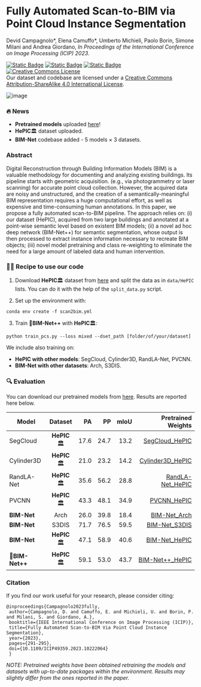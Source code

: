 # Fully Automated Scan-to-BIM via Point Cloud Instance Segmentation

Devid Campagnolo*, Elena Camuffo*, Umberto Michieli, Paolo Borin, Simone Milani and Andrea Giordano, _In Proceedings of the International Conference on Image Processing (ICIP) 2023_. 

[![Static Badge](https://img.shields.io/badge/dataset-brightgreen?style=for-the-badge&labelColor=white)](https://drive.google.com/drive/u/3/folders/1NmRegFS9HQQx7IJ7Klpn8mgWbW6bv9Eo)
[![Static Badge](https://img.shields.io/badge/paper-lightblue?style=for-the-badge&labelColor=white)](https://ieeexplore.ieee.org/abstract/document/10222064)
[![Static Badge](https://img.shields.io/badge/presentation-orange?style=for-the-badge&labelColor=white)](https://github.com/LTTM/Scan-to-BIM/files/12861649/Fully-Automated.Scan-to-BIM.via.Point.Cloud.Instance.Segmentation.Base.pdf)
<a rel="license" href="http://creativecommons.org/licenses/by-sa/4.0/"><img alt="Creative Commons License" style="border-width:0" src="https://i.creativecommons.org/l/by-sa/4.0/88x31.png" /></a><br />Our dataset and codebase are licensed under a <a rel="license" href="http://creativecommons.org/licenses/by-sa/4.0/">Creative Commons Attribution-ShareAlike 4.0 International License</a>.

![image](https://github.com/LTTM/Scan-to-BIM/assets/63043735/d7bec320-4277-494c-8da1-5bfcf3469458)

### 🔥 News
- **Pretrained models** uploaded [here](https://drive.google.com/drive/folders/1hSW5MRQY10q9-EUXBZU4G-agZNrp_CAG?usp=drive_link)!
- **HePIC**🏛️ dataset uploaded.
- **BIM-Net** codebase added - 5 models $\times$ 3 datasets.

### Abstract 

Digital Reconstruction through Building Information Models (BIM) is a valuable methodology for documenting and analyzing existing buildings. Its pipeline starts with geometric acquisition. (e.g., via photogrammetry or laser scanning) for accurate point cloud collection. However, the acquired data are noisy and unstructured, and the creation of a semantically-meaningful BIM representation requires a huge computational effort, as well as expensive and time-consuming human annotations. In this paper, we propose a fully automated scan-to-BIM pipeline. The approach relies on: (i) our dataset (HePIC), acquired from two large buildings and annotated at a point-wise semantic level based on existent BIM models; (ii) a novel ad hoc deep network (BIM-Net++) for semantic segmentation, whose output is then processed to extract instance information necessary to recreate BIM objects; (iii) novel model pretraining and class re-weighting to eliminate the need for a large amount of labeled data and human intervention.

### 👩‍🍳 Recipe to use our code

1) Download **HePIC**🏛️ dataset from [here](https://drive.google.com/drive/u/3/folders/1NmRegFS9HQQx7IJ7Klpn8mgWbW6bv9Eo) and split the data as in `data/HePIC` lists. You can do it with the help of the `split_data.py` script.


2) Set up the environment with:
 ```
conda env create -f scan2bim.yml
 ```

 3) Train 🚀**BIM-Net++** with **HePIC**🏛️:
  ```
python train_pcs.py --loss mixed --dset_path [folder/of/your/dataset]
 ```

We include also training on:
- **HePIC with other models**: SegCloud, Cylinder3D, RandLA-Net, PVCNN.
- **BIM-Net with other datasets**: Arch, S3DIS.


### 🔍 Evaluation
You can download our pretrained models from [here](https://drive.google.com/drive/folders/1hSW5MRQY10q9-EUXBZU4G-agZNrp_CAG?usp=drive_link).
Results are reported here below.

| Model |    Dataset    |  PA |  PP | mIoU | Pretrained Weights |
|-------|:-------------:|-----:|-----:|-----:|---:|
SegCloud | **HePIC**🏛️ | 17.6 | 24.7| 13.2 | [SegCloud_HePIC](https://drive.google.com/file/d/1h8sVTNfqvJpqbK_0KDd0VO2ynH3x-PCE/view?usp=drive_link) |
Cylinder3D | **HePIC**🏛️ | 21.0 | 23.2 | 14.2 |[Cylinder3D_HePIC](https://drive.google.com/file/d/13C2JullsZXZII12yy3E-BCmla1i7dJ66/view?usp=drive_link) |
RandLA-Net | **HePIC**🏛️ |  35.6 | 56.2 | 28.8 | [RandLA-Net_HePIC](https://drive.google.com/file/d/1GWXq0iyre78iCZHaANYHJ_2FrtH8Oyvc/view?usp=drive_link) |
PVCNN | **HePIC**🏛️ | 43.3 | 48.1 | 34.9 | [PVCNN_HePIC](https://drive.google.com/file/d/1r0HJCesPu2cEjI7A9hwoWtrLySooEFKt/view?usp=drive_link) |
**BIM-Net** |  Arch | 26.0 | 39.8 | 18.4 |[BIM-Net_Arch](https://drive.google.com/file/d/1-6c0ABWiqFbLTfW3Hbsm7aoPghvW31f1/view?usp=drive_link) |
**BIM-Net** |  S3DIS | 71.7 | 76.5 | 59.5 |[BIM-Net_S3DIS](https://drive.google.com/file/d/1DdKMAp8NJSpqRTiTiMAbiogeVEimiJYE/view?usp=drive_link) |
**BIM-Net** | **HePIC**🏛️ | 47.1 | 58.9 | 40.6 |[BIM-Net_HePIC](https://drive.google.com/file/d/1ouWo1lo0fEeskHSs4bnqhMUVXdNJUZUa/view?usp=drive_link) |
🚀**BIM-Net++** | **HePIC**🏛️ | 59.1 | 53.0 | 43.7 | [BIM-Net++_HePIC](https://drive.google.com/file/d/1FVFXnzEGgTUGmhOr_M7fO_hXLyg_pltm/view?usp=drive_link)

### Citation
If you find our work useful for your research, please consider citing:

 ```
@inproceedings{Campagnolo2023fully,
  author={Campagnolo, D. and Camuffo, E. and Michieli, U. and Borin, P. and Milani, S. and Giordano, A.},
  booktitle={IEEE International Conference on Image Processing (ICIP)}, 
  title={Fully Automated Scan-to-BIM Via Point Cloud Instance Segmentation}, 
  year={2023},
  pages={291-295},
  doi={10.1109/ICIP49359.2023.10222064}
  }
 ```

 <!-- ⚠️ -->
*NOTE: Pretrained weights have been obtained retraining the models and datasets with up-to-date packages within the environment. Results may slightly differ from the ones reported in the paper.*
